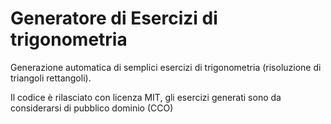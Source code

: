 # Generatore di Esercizi di trigonometria

Generazione automatica di semplici esercizi di trigonometria (risoluzione di triangoli rettangoli).

Il codice è rilasciato con licenza MIT, gli esercizi generati sono da considerarsi di pubblico dominio (CCO)
